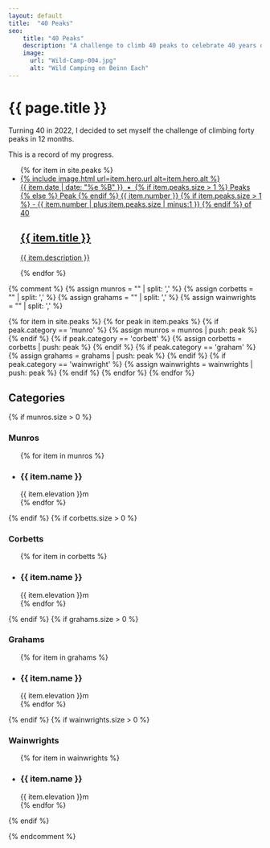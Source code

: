 ```yaml
---
layout: default
title:  "40 Peaks"
seo:
    title: "40 Peaks"
    description: "A challenge to climb 40 peaks to celebrate 40 years on earth."
    image:
      url: "Wild-Camp-004.jpg"
      alt: "Wild Camping on Beinn Each"
---
```


<div class="md:w-7/12 md:mx-auto pt-10 md:pt-12 lg:pt-16 pb-24 md:pb-40 px-8">
  <h1 class="font-display text-4xl md:text-6xl lg:text-7xl mb-0 pb-0 fade-down anim-delay-200">{{ page.title }}</h1>
  <div class="w-full lg:w-2/3 fade-down anim-delay-400">
    <p>Turning 40 in 2022, I decided to set myself the challenge of climbing forty peaks in 12 months.</p>
    <p>This is a record of my progress.</p>
  </div>

  <ul class="">
    {% for item in site.peaks %}
    <li class="fade-left animate-stepped border-b br-grey py-4 xl:py-8">
      <a href="{{ item.url }}" class="flex flex-wrap peak-nav-item">
        <div class="w-full md:w-2/3 xl:w-1/3 {% cycle '', 'xl:order-2'%} mb-4 xl:mb-0">
          {% include image.html url=item.hero.url alt=item.hero.alt %}
        </div>
        <div class="w-full xl:w-2/3 {% cycle 'xl:pl-4', 'xl:pr-4' %}">
          <span class="text-base block text-left no-underline font-sans mb-2">
            {{ item.date | date: "%e %B" }}
            &nbsp;&bull;&nbsp;
            {% if item.peaks.size > 1 %} Peaks {% else %} Peak {% endif %}
            {{ item.number }}
            {% if item.peaks.size > 1 %}
            - {{ item.number | plus:item.peaks.size | minus:1 }}
            {% endif %}
            of 40
          </span>
          <h2 class="text-2xl font-display leading-none tracking-wide mb-4 md:text-3xl lg:text-4xl inline-block">
            {{ item.title }}
          </h2>
          <p class="mt-4 mb-0">{{ item.description }}</p>
        </div>
      </a>
    </li>
    {% endfor %}
  </ul>


 {% comment %}
  {% assign munros = "" | split: ',' %}
  {% assign corbetts = "" | split: ',' %}
  {% assign grahams = "" | split: ',' %}
  {% assign wainwrights = "" | split: ',' %}

  {% for item in site.peaks %}
    {% for peak in item.peaks %}
      {% if peak.category == 'munro' %}
        {% assign munros = munros | push: peak %}
      {% endif %}
      {% if peak.category == 'corbett' %}
        {% assign corbetts = corbetts | push: peak %}
      {% endif %}
      {% if peak.category == 'graham' %}
        {% assign grahams = grahams | push: peak %}
      {% endif %}
      {% if peak.category == 'wainwright' %}
        {% assign wainwrights = wainwrights | push: peak %}
      {% endif %}
    {% endfor %}
  {% endfor %}

  <div>
    <div class="overflow-hidden">
      <h2 class="mt-4 text-xl font-display leading-none tracking-wide mb-4 md:text-2xl lg:text-3xl text-slide-up">Categories</h2>
    </div>
    {% if munros.size > 0 %}
    <div class="overflow-hidden">
      <h3 class="meta text-slide-up">Munros</h3>
    </div>
    <ul class="flex flex-wrap gap-8 mb-8">
      {% for item in munros %}
        <li>
          <div class="overflow-hidden">
            <h3 class="text-xl font-bold mb-4 text-slide-up">{{ item.name }}</h3>
          </div>
          <div class="overflow-hidden">
            <span class="p-1 text-slide-up block">{{ item.elevation }}m</span>
          </div>
        </li>
      {% endfor %}
    </ul>
    {% endif %}
    {% if corbetts.size > 0 %}
    <div class="overflow-hidden">
      <h3 class="meta text-slide-up">Corbetts</h3>
    </div>
    <ul class="flex flex-wrap gap-8 mb-8">
      {% for item in corbetts %}
        <li>
          <div class="overflow-hidden">
            <h3 class="text-xl font-bold mb-4 text-slide-up">{{ item.name }}</h3>
          </div>
          <div class="overflow-hidden">
            <span class="p-1 text-slide-up block">{{ item.elevation }}m</span>
          </div>
        </li>
      {% endfor %}
    </ul>
    {% endif %}
    {% if grahams.size > 0 %}
    <div class="overflow-hidden">
      <h3 class="meta text-slide-up">Grahams</h3>
    </div>
    <ul class="flex flex-wrap gap-8 mb-8">
      {% for item in grahams %}
        <li>
          <div class="overflow-hidden">
            <h3 class="text-xl font-bold mb-4 text-slide-up">{{ item.name }}</h3>
          </div>
          <div class="overflow-hidden">
            <span class="p-1 text-slide-up block">{{ item.elevation }}m</span>
          </div>
        </li>
      {% endfor %}
    </ul>
    {% endif %}
    {% if wainwrights.size > 0 %}
    <div class="overflow-hidden">
      <h3 class="meta text-slide-up">Wainwrights</h3>
    </div>
    <ul class="flex flex-wrap gap-8 mb-8">
      {% for item in wainwrights %}
        <li>
          <div class="overflow-hidden">
            <h3 class="text-xl font-bold mb-4 text-slide-up">{{ item.name }}</h3>
          </div>
          <div class="overflow-hidden">
            <span class="p-1 text-slide-up block">{{ item.elevation }}m</span>
          </div>
        </li>
      {% endfor %}
    </ul>
    {% endif %}
  </div>

   {% endcomment %}
</div>